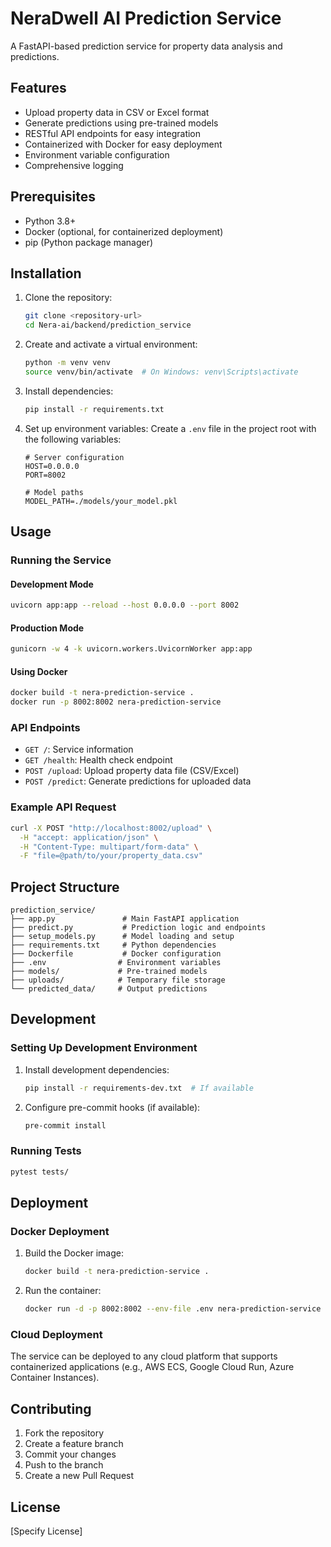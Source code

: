 # NeraDwell AI Prediction Service

A FastAPI-based prediction service for property data analysis and predictions.

## Features

- Upload property data in CSV or Excel format
- Generate predictions using pre-trained models
- RESTful API endpoints for easy integration
- Containerized with Docker for easy deployment
- Environment variable configuration
- Comprehensive logging

## Prerequisites

- Python 3.8+
- Docker (optional, for containerized deployment)
- pip (Python package manager)

## Installation

1. Clone the repository:
   ```bash
   git clone <repository-url>
   cd Nera-ai/backend/prediction_service
   ```

2. Create and activate a virtual environment:
   ```bash
   python -m venv venv
   source venv/bin/activate  # On Windows: venv\Scripts\activate
   ```

3. Install dependencies:
   ```bash
   pip install -r requirements.txt
   ```

4. Set up environment variables:
   Create a `.env` file in the project root with the following variables:
   ```
   # Server configuration
   HOST=0.0.0.0
   PORT=8002
   
   # Model paths
   MODEL_PATH=./models/your_model.pkl
   ```

## Usage

### Running the Service

#### Development Mode
```bash
uvicorn app:app --reload --host 0.0.0.0 --port 8002
```

#### Production Mode
```bash
gunicorn -w 4 -k uvicorn.workers.UvicornWorker app:app
```

#### Using Docker
```bash
docker build -t nera-prediction-service .
docker run -p 8002:8002 nera-prediction-service
```

### API Endpoints

- `GET /`: Service information
- `GET /health`: Health check endpoint
- `POST /upload`: Upload property data file (CSV/Excel)
- `POST /predict`: Generate predictions for uploaded data

### Example API Request

```bash
curl -X POST "http://localhost:8002/upload" \
  -H "accept: application/json" \
  -H "Content-Type: multipart/form-data" \
  -F "file=@path/to/your/property_data.csv"
```

## Project Structure

```
prediction_service/
├── app.py               # Main FastAPI application
├── predict.py           # Prediction logic and endpoints
├── setup_models.py      # Model loading and setup
├── requirements.txt     # Python dependencies
├── Dockerfile           # Docker configuration
├── .env                # Environment variables
├── models/             # Pre-trained models
├── uploads/            # Temporary file storage
└── predicted_data/     # Output predictions
```

## Development

### Setting Up Development Environment

1. Install development dependencies:
   ```bash
   pip install -r requirements-dev.txt  # If available
   ```

2. Configure pre-commit hooks (if available):
   ```bash
   pre-commit install
   ```

### Running Tests

```bash
pytest tests/
```

## Deployment

### Docker Deployment

1. Build the Docker image:
   ```bash
   docker build -t nera-prediction-service .
   ```

2. Run the container:
   ```bash
   docker run -d -p 8002:8002 --env-file .env nera-prediction-service
   ```

### Cloud Deployment

The service can be deployed to any cloud platform that supports containerized applications (e.g., AWS ECS, Google Cloud Run, Azure Container Instances).

## Contributing

1. Fork the repository
2. Create a feature branch
3. Commit your changes
4. Push to the branch
5. Create a new Pull Request

## License

[Specify License]
